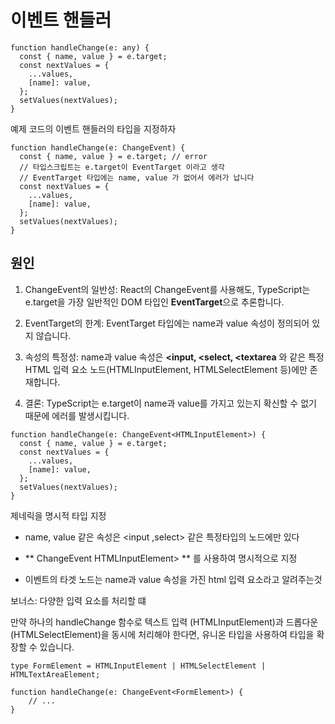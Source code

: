 # 이벤트 핸들러

```
function handleChange(e: any) {
  const { name, value } = e.target;
  const nextValues = {
    ...values,
    [name]: value,
  };
  setValues(nextValues);
}
```
예제 코드의 이벤트 핸들러의 타입을 지정하자

```
function handleChange(e: ChangeEvent) {
  const { name, value } = e.target; // error
  // 타입스크립트는 e.target이 EventTarget 이라고 생각
  // EventTarget 타입에는 name, value 가 없어서 에러가 납니다
  const nextValues = {
    ...values,
    [name]: value,
  };
  setValues(nextValues);
}
```

## 원인

1. ChangeEvent의 일반성: React의 ChangeEvent를 사용해도, TypeScript는 e.target을 가장 일반적인 DOM 타입인 **EventTarget**으로 추론합니다.

2. EventTarget의 한계: EventTarget 타입에는 name과 value 속성이 정의되어 있지 않습니다.

3. 속성의 특정성: name과 value 속성은 **<input, <select, <textarea**  와 같은 특정 HTML 입력 요소 노드(HTMLInputElement, HTMLSelectElement 등)에만 존재합니다.

4. 결론: TypeScript는 e.target이 name과 value를 가지고 있는지 확신할 수 없기 때문에 에러를 발생시킵니다.
```
function handleChange(e: ChangeEvent<HTMLInputElement>) {
  const { name, value } = e.target;
  const nextValues = {
    ...values,
    [name]: value,
  };
  setValues(nextValues);
}

```

제네릭을 명시적 타입 지정

+ name, value 같은 속성은 <input ,select> 같은 특정타입의 노드에만 있다

+ ** ChangeEvent HTMLInputElement> ** 를 사용하여 명시적으로 지정

+ 이벤트의 타겟 노드는 name과 value 속성을 가진 html 입력 요소라고 알려주는것


보너스: 다양한 입력 요소를 처리할 떄

만약 하나의 handleChange 함수로 텍스트 입력 (HTMLInputElement)과 드롭다운 (HTMLSelectElement)을 동시에 처리해야 한다면, 유니온 타입을 사용하여 타입을 확장할 수 있습니다.


```
type FormElement = HTMLInputElement | HTMLSelectElement | HTMLTextAreaElement;

function handleChange(e: ChangeEvent<FormElement>) {
    // ...
}
```
